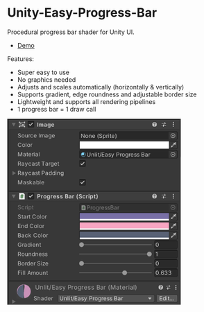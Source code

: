 # Unity-Easy-Progress-Bar

Procedural progress bar shader for Unity UI.

* [Demo](https://drive.google.com/file/d/1DgCD72ZsK51jtRe2RFqxR1wCM5CaHYsJ/view?usp=sharing)

Features:

- Super easy to use
- No graphics needed
- Adjusts and scales automatically (horizontally & vertically)
- Supports gradient, edge roundness and adjustable border size
- Lightweight and supports all rendering pipelines
- 1 progress bar = 1 draw call

<img src="Images/epb_editor.PNG" width = "400">
